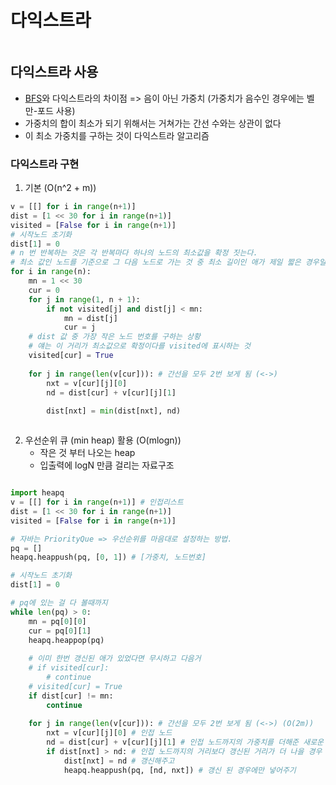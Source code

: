 # 다익스트라

```table-of-contents
```

##  다익스트라 사용
- [BFS](BFS.md)와 다익스트라의 차이점 => 음이 아닌 가중치 (가중치가 음수인 경우에는 벨만-포드 사용)
- 가중치의 합이 최소가 되기 위해서는 거쳐가는 간선 수와는 상관이 없다
- 이 최소 가중치를 구하는 것이 다익스트라 알고리즘

### 다익스트라 구현

1. 기본 (O(n^2 + m))
```python
v = [[] for i in range(n+1)]
dist = [1 << 30 for i in range(n+1)]
visited = [False for i in range(n+1)]
# 시작노드 초기화
dist[1] = 0
# n 번 반복하는 것은 각 반복마다 하나의 노드의 최소값을 확정 짓는다.
# 최소 값인 노드를 기준으로 그 다음 노드로 가는 것 중 최소 길이인 애가 제일 짧은 경우일 테니까
for i in range(n):
	mn = 1 << 30
	cur = 0
	for j in range(1, n + 1):
		if not visited[j] and dist[j] < mn:
			mn = dist[j]
			cur = j
	# dist 값 중 가장 작은 노드 번호를 구하는 상황 	
	# 얘는 이 거리가 최소값으로 확정이다를 visited에 표시하는 것
	visited[cur] = True
	
	for j in range(len(v[cur])): # 간선을 모두 2번 보게 됨 (<->)
		nxt = v[cur][j][0]
		nd = dist[cur] + v[cur][j][1]
		
		dist[nxt] = min(dist[nxt], nd)



```

2. 우선순위 큐 (min heap) 활용 (O(mlogn))
	- 작은 것 부터 나오는 heap
	- 입출력에 logN 만큼 걸리는 자료구조
```python

import heapq
v = [[] for i in range(n+1)] # 인접리스트
dist = [1 << 30 for i in range(n+1)]
visited = [False for i in range(n+1)]

# 자바는 PriorityQue => 우선순위를 마음대로 설정하는 방법.
pq = []
heapq.heappush(pq, [0, 1]) # [가중치, 노드번호]

# 시작노드 초기화
dist[1] = 0

# pq에 있는 걸 다 볼때까지
while len(pq) > 0:
	mn = pq[0][0] 
	cur = pq[0][1]
	heapq.heappop(pq)
	
	# 이미 한번 갱신된 애가 있었다면 무시하고 다음거
	# if visited[cur]:
		# continue
	# visited[cur] = True
	if dist[cur] != mn:
		continue
	
	for j in range(len(v[cur])): # 간선을 모두 2번 보게 됨 (<->) (O(2m))
		nxt = v[cur][j][0] # 인접 노드
		nd = dist[cur] + v[cur][j][1] # 인접 노드까지의 가중치를 더해준 새로운 거리
		if dist[nxt] > nd: # 인접 노드까지의 거리보다 갱신된 거리가 더 나을 경우
			dist[nxt] = nd # 갱신해주고
			heapq.heappush(pq, [nd, nxt]) # 갱신 된 경우에만 넣어주기



```